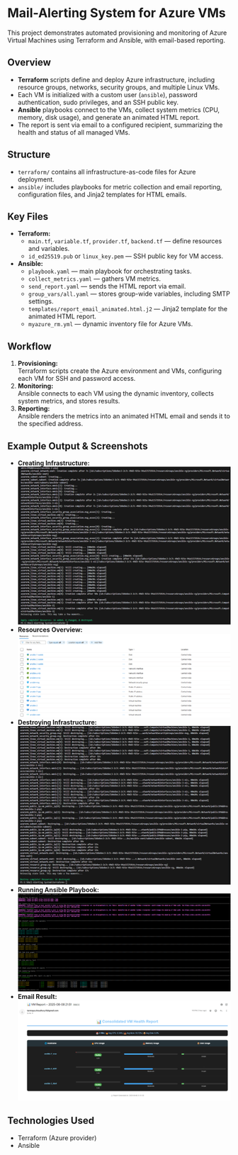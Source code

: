 # Mail-Alerting System for Azure VMs

This project demonstrates automated provisioning and monitoring of Azure Virtual Machines using Terraform and Ansible, with email-based reporting.

## Overview

- **Terraform** scripts define and deploy Azure infrastructure, including resource groups, networks, security groups, and multiple Linux VMs.
- Each VM is initialized with a custom user (`ansible`), password authentication, sudo privileges, and an SSH public key.
- **Ansible** playbooks connect to the VMs, collect system metrics (CPU, memory, disk usage), and generate an animated HTML report.
- The report is sent via email to a configured recipient, summarizing the health and status of all managed VMs.

## Structure

- `terraform/` contains all infrastructure-as-code files for Azure deployment.
- `ansible/` includes playbooks for metric collection and email reporting, configuration files, and Jinja2 templates for HTML emails.

## Key Files

- **Terraform:**  
  - `main.tf`, `variable.tf`, `provider.tf`, `backend.tf` — define resources and variables.
  - `id_ed25519.pub` or `linux_key.pem` — SSH public key for VM access.
- **Ansible:**  
  - `playbook.yaml` — main playbook for orchestrating tasks.
  - `collect_metrics.yaml` — gathers VM metrics.
  - `send_report.yaml` — sends the HTML report via email.
  - `group_vars/all.yaml` — stores group-wide variables, including SMTP settings.
  - `templates/report_email_animated.html.j2` — Jinja2 template for the animated HTML report.
  - `myazure_rm.yml` — dynamic inventory file for Azure VMs.

## Workflow

1. **Provisioning:**  
   Terraform scripts create the Azure environment and VMs, configuring each VM for SSH and password access.
2. **Monitoring:**  
   Ansible connects to each VM using the dynamic inventory, collects system metrics, and stores results.
3. **Reporting:**  
   Ansible renders the metrics into an animated HTML email and sends it to the specified address.

## Example Output & Screenshots

- **Creating Infrastructure:**  
  ![Terraform Apply Output](screenshots/terraform_apply.PNG)
- **Resources Overview:**  
  ![Resources Overview](screenshots/resources.PNG)
- **Destroying Infrastructure:**  
  ![Terraform Destroy Output](screenshots/terraform_destroy.PNG)
- **Running Ansible Playbook:**  
  ![Ansible Playbook Console Output](screenshots/ansible_playbook.PNG)
- **Email Result:**  
  ![Animated HTML Email Report](screenshots/email_report.PNG)

## Technologies Used

- Terraform (Azure provider)
- Ansible